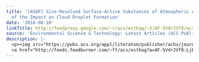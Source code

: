 ```yaml
---
title: '[ASAP] Size-Resolved Surface-Active Substances of Atmospheric Aerosol: Reconsideration
  of the Impact on Cloud Droplet Formation'
date: '2018-08-10'
linkTitle: http://feedproxy.google.com/~r/acs/esthag/~3/AF-5Vdr2Vf8/acs.est.8b02381
source: 'Environmental Science & Technology: Latest Articles (ACS Publications)'
description: |-
  <p><img src="https://pubs.acs.org/appl/literatum/publisher/achs/journals/content/esthag/0/esthag.ahead-of-print/acs.est.8b02381/20180810/images/medium/es-2018-023813_0004.gif" alt="TOC Graphic"/></p><div><cite>Environmental Science & Technology</cite></div><div>DOI: 10.1021/acs.est.8b02381</div><div class="feedflare">
  <a href="http://feeds.feedburner.com/~ff/acs/esthag?a=AF-5Vdr2Vf8:LjEj5_OsaXU:yIl2AUoC8zA"><img src="http://feeds.feedburner.com/~ff/acs/esthag?d=yIl2AUoC8zA" border="0"></img></a>
---
```

